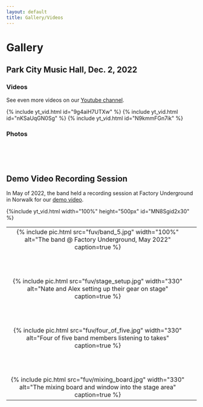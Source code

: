 ```yaml
---
layout: default
title: Gallery/Videos
---
```


# Gallery

## Park City Music Hall, Dec. 2, 2022

### Videos

See even more videos on our [Youtube channel](https://www.youtube.com/@ellisislandfairfieldct).

{% include yt_vid.html id="9g4aiH7UTXw" %}
{% include yt_vid.html id="nKSaUqGN0Sg" %}
{% include yt_vid.html id="N9kmmFGn7ik" %}

### Photos

<table id="park-city-images" width="100%">
</table>
<script>insert_park_city_images();</script>

<br/><br/>

## Demo Video Recording Session

In May of 2022, the band held a recording session at Factory Underground in
Norwalk for our <a href="https://www.youtube.com/watch?v=MN8Sgid2x30">demo video</a>.

{%include yt_vid.html width="100%" height="500px" id="MN8Sgid2x30" %}

<table width="100%">
  <tr style="vertical-align: top;">
    <td width="100%" style="align: center; text-align: center;">
      {% include pic.html src="fuv/band_5.jpg" width="100%"
           alt="The band @ Factory Underground, May 2022" caption=true %}
    </td>
  </tr>
  <tr style="height: 4em;">
    <td>&nbsp;</td>
  </tr>
  <tr style="vertical-align: top;">
    <td style="align: center; text-align: center;">
      {% include pic.html src="fuv/stage_setup.jpg" width="330"
           alt="Nate and Alex setting up their gear on stage" caption=true %}
    </td>
  </tr>
  <tr style="height: 4em;">
    <td>&nbsp;</td>
  </tr>
  <tr style="vertical-align: top;">
    <td style="align: center; text-align: center;">
      {% include pic.html src="fuv/four_of_five.jpg" width="330"
           alt="Four of five band members listening to takes" caption=true %}
    </td>
  </tr>
  <tr style="height: 4em;">
    <td>&nbsp;</td>
  </tr>
  <tr style="vertical-align: top;">
    <td with="50%" style="align: center; text-align: center;">
      {% include pic.html src="fuv/mixing_board.jpg" width="330"
           alt="The mixing board and window into the stage area" caption=true %}
    </td>
    <td with="50%" style="align: center; text-align: center;">
      &nbsp;
    </td>
  </tr>
</table>
